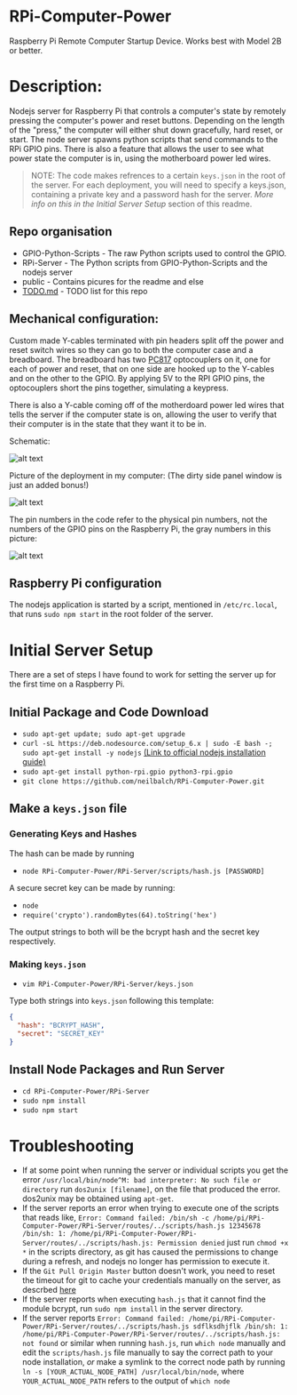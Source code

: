 # RPi-Computer-Power

Raspberry Pi Remote Computer Startup Device. Works best with Model 2B or better.

# Description:

Nodejs server for Raspberry Pi that controls a computer's state by remotely pressing the computer's power and reset buttons. Depending on the length of the "press," the computer will either shut down gracefully, hard reset, or start. The node server spawns python scripts that send commands to the RPi GPIO pins. There is also a feature that allows the user to see what power state the computer is in, using the motherboard power led wires.

> NOTE: The code makes refrences to a certain `keys.json` in the root of the server. For each deployment, you will need to specify a keys.json, containing a private key and a password hash for the server. _More info on this in the Initial Server Setup_ section of this readme.

## Repo organisation

* GPIO-Python-Scripts   - The raw Python scripts used to control the GPIO.
* RPi-Server            - The Python scripts from GPIO-Python-Scripts and the nodejs server
* public                - Contains picures for the readme and else
* [TODO.md](https://github.com/neilbalch/RPi-Computer-Power/blob/master/TODO.md)  - TODO list for this repo

## Mechanical configuration:

Custom made Y-cables terminated with pin headers split off the power and reset switch wires so they can go to both the computer case and a breadboard. The breadboard has two [PC817](https://www.amazon.com/uxcell-2-54mm-Pitch-Mounting-Coupler/dp/B00S4YRMB4/ref=sr_1_1?ie=UTF8&qid=1493673969&sr=8-1&keywords=pc817) optocouplers on it, one for each of power and reset, that on one side are hooked up to the Y-cables and on the other to the GPIO. By applying 5V to the RPI GPIO pins, the optocouplers short the pins together, simulating a keypress.

There is also a Y-cable coming off of the motherdoard power led wires that tells the server if the computer state is on, allowing the user to verify that their computer is in the state that they want it to be in.

Schematic:

![alt text](https://github.com/neilbalch/RPi-Computer-Power/blob/master/public/schematic.JPG)

Picture of the deployment in my computer: (The dirty side panel window is just an added bonus!)

![alt text](https://github.com/neilbalch/RPi-Computer-Power/blob/master/public/deployment.jpg)

The pin numbers in the code refer to the physical pin numbers, not the numbers of the GPIO pins on the Raspberry Pi, the gray numbers in this picture:

![alt text](https://github.com/neilbalch/RPi-Computer-Power/blob/master/public/rpiGPIO.png)

## Raspberry Pi configuration

The nodejs application is started by a script, mentioned in `/etc/rc.local`, that runs `sudo npm start` in the root folder of the server.

# Initial Server Setup

There are a set of steps I have found to work for setting the server up for the first time on a Raspberry Pi.

## Initial Package and Code Download
* `sudo apt-get update; sudo apt-get upgrade`
* `curl -sL https://deb.nodesource.com/setup_6.x | sudo -E bash -; sudo apt-get install -y nodejs` [(Link to official nodejs installation guide)](https://nodejs.org/en/download/package-manager/#debian-and-ubuntu-based-linux-distributions)
* `sudo apt-get install python-rpi.gpio python3-rpi.gpio`
* `git clone https://github.com/neilbalch/RPi-Computer-Power.git`

## Make a `keys.json` file
### Generating Keys and Hashes
The hash can be made by running
* `node RPi-Computer-Power/RPi-Server/scripts/hash.js [PASSWORD]`

A secure secret key can be made by running:
* `node`
* `require('crypto').randomBytes(64).toString('hex')`

The output strings to both will be the bcrypt hash and the secret key respectively.
### Making `keys.json`
* `vim RPi-Computer-Power/RPi-Server/keys.json`

Type both strings into `keys.json` following this template:
```json
{
  "hash": "BCRYPT_HASH",
  "secret": "SECRET_KEY"
}
```

## Install Node Packages and Run Server
* `cd RPi-Computer-Power/RPi-Server`
* `sudo npm install`
* `sudo npm start`

# Troubleshooting

* If at some point when running the server or individual scripts you get the error `/usr/local/bin/node^M: bad interpreter: No such file or directory` run `dos2unix [filename]`, on the file that produced the error. dos2unix may be obtained using `apt-get`.
* If the server reports an error when trying to execute one of the scripts that reads like, `Error: Command failed: /bin/sh -c /home/pi/RPi-Computer-Power/RPi-Server/routes/../scripts/hash.js 12345678 /bin/sh: 1: /home/pi/RPi-Computer-Power/RPi-Server/routes/../scripts/hash.js: Permission denied` just run `chmod +x *` in the scripts directory, as git has caused the permissions to change during a refresh, and nodejs no longer has permission to execute it.
* If the `Git Pull Origin Master` button doesn't work, you need to reset the timeout for git to cache your credentials manually on the server, as descrbed [here](https://help.github.com/articles/caching-your-github-password-in-git/#platform-linux)
* If the server reports when executing `hash.js` that it cannot find the module bcrypt, run `sudo npm install` in the server directory.
* If the server reports `Error: Command failed: /home/pi/RPi-Computer-Power/RPi-Server/routes/../scripts/hash.js sdflksdhjflk /bin/sh: 1: /home/pi/RPi-Computer-Power/RPi-Server/routes/../scripts/hash.js: not found` or similar when running `hash.js`, run `which node` manually and edit the `scripts/hash.js` file manually to say the correct path to your node installation, *_or_* make a symlink to the correct node path by running `ln -s [YOUR_ACTUAL_NODE_PATH] /usr/local/bin/node`, where `YOUR_ACTUAL_NODE_PATH` refers to the output of `which node`
